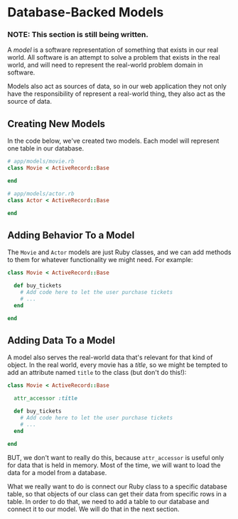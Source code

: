 # Database-Backed Models

<div class="col-6 text-center alert alert-warning" role="alert">
  <h3>NOTE: This section is still being written.</h3>
</div>

A _model_ is a software representation of something that exists
in our real world.  All software is an attempt to solve a problem
that exists in the real world, and will need to represent the
real-world problem domain in software.

Models also act as sources of data, so in our web application
they not only have the responsibility of represent a real-world
thing, they also act as the source of data.

## Creating New Models

In the code below, we've created two models.  Each model will represent one
table in our database.

``` ruby
# app/models/movie.rb
class Movie < ActiveRecord::Base

end
```

``` ruby
# app/models/actor.rb
class Actor < ActiveRecord::Base

end
```

## Adding Behavior To a Model

The `Movie` and `Actor` models are just Ruby classes, and we can add methods to them
for whatever functionality we might need.  For example:

``` ruby
class Movie < ActiveRecord::Base

  def buy_tickets
    # Add code here to let the user purchase tickets
    # ...
  end

end
```

## Adding Data To a Model

A model also serves the real-world data that's relevant for that kind of object.  In the 
real world, every movie has a _title_, so we might be tempted to add an attribute named 
`title` to the class (but don't do this!):

``` ruby
class Movie < ActiveRecord::Base

  attr_accessor :title

  def buy_tickets
    # Add code here to let the user purchase tickets
    # ...
  end

end
```

BUT, we don't want to really do this, because `attr_accessor` is useful only for data
that is held in memory.  Most of the time, we will want to load the data for a model from 
a database.  

What we really want to do is connect our Ruby class to a specific database table, so that
objects of our class can get their data from specific rows in a table.  In order to do that,
we need to add a table to our database and connect it to our model.  We will do that in 
the next section.
